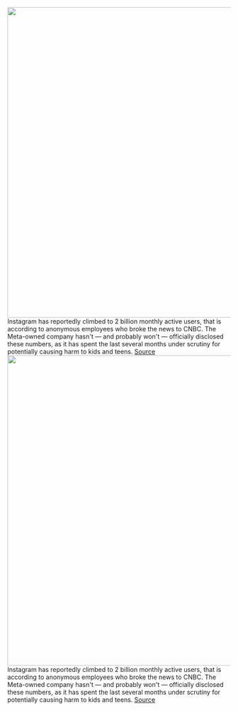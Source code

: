 <img src='https://cdn.vox-cdn.com/thumbor/NBWtSiNOSg40rvuN9CPLq_9HZRs=/0x0:2040x1360/1200x800/filters:focal(857x517:1183x843)/cdn.vox-cdn.com/uploads/chorus_image/image/70273743/acastro_190919_1777_instagram_0003.0.0.jpg' width='700px' /><br/>
Instagram has reportedly climbed to 2 billion monthly active users, that is according to anonymous employees who broke the news to CNBC. The Meta-owned company hasn't — and probably won't — officially disclosed these numbers, as it has spent the last several months under scrutiny for potentially causing harm to kids and teens.
<a href='https://www.theverge.com/2021/12/14/22834571/instagram-2-billion-active-users'> Source <a/><img src='https://cdn.vox-cdn.com/thumbor/NBWtSiNOSg40rvuN9CPLq_9HZRs=/0x0:2040x1360/1200x800/filters:focal(857x517:1183x843)/cdn.vox-cdn.com/uploads/chorus_image/image/70273743/acastro_190919_1777_instagram_0003.0.0.jpg' width='700px' /><br/>
Instagram has reportedly climbed to 2 billion monthly active users, that is according to anonymous employees who broke the news to CNBC. The Meta-owned company hasn't — and probably won't — officially disclosed these numbers, as it has spent the last several months under scrutiny for potentially causing harm to kids and teens.
<a href='https://www.theverge.com/2021/12/14/22834571/instagram-2-billion-active-users'> Source <a/>